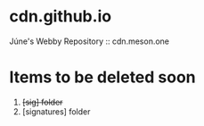 # cdn.github.io
Júne's Webby Repository :: cdn.meson.one

# Items to be deleted soon 
1. <del>[sig] folder</del>
2. [signatures] folder
